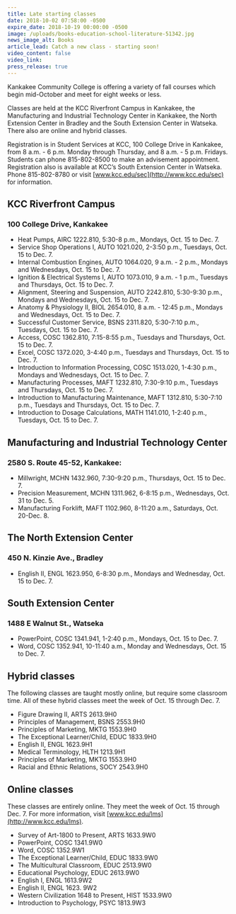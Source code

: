 ```yaml
---
title: Late starting classes
date: 2018-10-02 07:58:00 -0500
expire_date: 2018-10-19 00:00:00 -0500
image: /uploads/books-education-school-literature-51342.jpg
news_image_alt: Books
article_lead: Catch a new class - starting soon!
video_content: false
video_link:
press_release: true
---
```


Kankakee Community College is offering a variety of fall courses which begin mid-October and meet for eight weeks or less.

Classes are held at the KCC Riverfront Campus in Kankakee, the Manufacturing and Industrial Technology Center in Kankakee, the North Extension Center in Bradley and the South Extension Center in Watseka. There also are online and hybrid classes.

Registration is in Student Services at KCC, 100 College Drive in Kankakee, from 8 a.m. - 6 p.m. Monday through Thursday, and 8 a.m. - 5 p.m. Fridays. Students can phone 815-802-8500 to make an advisement appointment. Registration also is available at KCC’s South Extension Center in Watseka. Phone 815-802-8780 or visit [www.kcc.edu/sec](http://www.kcc.edu/sec) for information.

## **KCC Riverfront Campus**

### **100 College Drive, Kankakee**

* Heat Pumps, AIRC 1222.810, 5:30-8 p.m., Mondays, Oct. 15 to Dec. 7.
* Service Shop Operations I, AUTO 1021.020, 2-3:50 p.m., Tuesdays, Oct. 15 to Dec. 7.
* Internal Combustion Engines, AUTO 1064.020, 9 a.m. - 2 p.m., Mondays and Wednesdays, Oct. 15 to Dec. 7.
* Ignition & Electrical Systems I, AUTO 1073.010, 9 a.m. - 1 p.m., Tuesdays and Thursdays, Oct. 15 to Dec. 7.
* Alignment, Steering and Suspension, AUTO 2242.810, 5:30-9:30 p.m., Mondays and Wednesdays, Oct. 15 to Dec. 7.
* Anatomy & Physiology II, BIOL 2654.010, 8 a.m. - 12:45 p.m., Mondays and Wednesdays, Oct. 15 to Dec. 7.
* Successful Customer Service, BSNS 2311.820, 5:30-7:10 p.m., Tuesdays, Oct. 15 to Dec. 7.
* Access, COSC 1362.810, 7:15-8:55 p.m., Tuesdays and Thursdays, Oct. 15 to Dec. 7.
* Excel, COSC 1372.020, 3-4:40 p.m., Tuesdays and Thursdays, Oct. 15 to Dec. 7.
* Introduction to Information Processing, COSC 1513.020, 1-4:30 p.m., Mondays and Wednesdays, Oct. 15 to Dec. 7.
* Manufacturing Processes, MAFT 1232.810, 7:30-9:10 p.m., Tuesdays and Thursdays, Oct. 15 to Dec. 7.
* Introduction to Manufacturing Maintenance, MAFT 1312.810, 5:30-7:10 p.m., Tuesdays and Thursdays, Oct. 15 to Dec. 7.
* Introduction to Dosage Calculations, MATH 1141.010, 1-2:40 p.m., Tuesdays, Oct. 15 to Dec. 7.

## **Manufacturing and Industrial Technology Center**

### **2580 S. Route 45-52, Kankakee:**

* Millwright, MCHN 1432.960, 7:30-9:20 p.m., Thursdays, Oct. 15 to Dec. 7.
* Precision Measurement, MCHN 1311.962, 6-8:15 p.m., Wednesdays, Oct. 31 to Dec. 5.
* Manufacturing Forklift, MAFT 1102.960, 8-11:20 a.m., Saturdays, Oct. 20-Dec. 8.

## **The North Extension Center**

### **450 N. Kinzie Ave., Bradley**

* English II, ENGL 1623.950, 6-8:30 p.m., Mondays and Wednesday, Oct. 15 to Dec. 7.

## **South Extension Center**

### **1488 E Walnut St., Watseka**

* PowerPoint, COSC 1341.941, 1-2:40 p.m., Mondays, Oct. 15 to Dec. 7.
* Word, COSC 1352.941, 10-11:40 a.m., Monday and Wednesdays, Oct. 15 to Dec. 7.

## **Hybrid classes**

The following classes are taught mostly online, but require some classroom time. All of these hybrid classes meet the week of Oct. 15 through Dec. 7.

* Figure Drawing II, ARTS 2613.9H0
* Principles of Management, BSNS 2553.9H0
* Principles of Marketing, MKTG 1553.9H0
* The Exceptional Learner/Child, EDUC 1833.9H0
* English II, ENGL 1623.9H1
* Medical Terminology, HLTH 1213.9H1
* Principles of Marketing, MKTG 1553.9H0
* Racial and Ethnic Relations, SOCY 2543.9H0

## **Online classes**

These classes are entirely online. They meet the week of Oct. 15 through Dec. 7. For more information, visit [www.kcc.edu/lms](http://www.kcc.edu/lms).

* Survey of Art-1800 to Present, ARTS 1633.9W0
* PowerPoint, COSC 1341.9W0
* Word, COSC 1352.9W1
* The Exceptional Learner/Child, EDUC 1833.9W0
* The Multicultural Classroom, EDUC 2513.9W0
* Educational Psychology, EDUC 2613.9W0
* English I, ENGL 1613.9W2
* English II, ENGL 1623. 9W2
* Western Civilization 1648 to Present, HIST 1533.9W0
* Introduction to Psychology, PSYC 1813.9W3